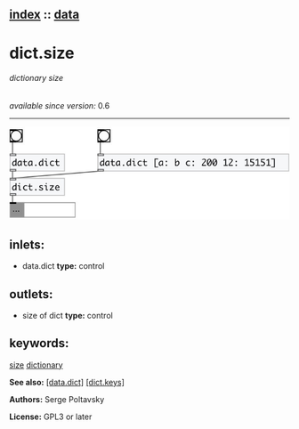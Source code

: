 [index](index.html) :: [data](category_data.html)
---

# dict.size

###### dictionary size

*available since version:* 0.6

---




[![example](../examples/img/dict.size.jpg)](../examples/pd/dict.size.pd)









## inlets:

* data.dict 
__type:__ control<br>



## outlets:

* size of dict
__type:__ control<br>



## keywords:

[size](keywords/size.html)
[dictionary](keywords/dictionary.html)



**See also:**
[\[data.dict\]](data.dict.html)
[\[dict.keys\]](dict.keys.html)




**Authors:** Serge Poltavsky




**License:** GPL3 or later





